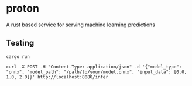 # proton

A rust based service for serving machine learning predictions

## Testing

```shell
cargo run
```

```shell
curl -X POST -H "Content-Type: application/json" -d '{"model_type": "onnx", "model_path": "/path/to/your/model.onnx", "input_data": [0.0, 1.0, 2.0]}' http://localhost:8080/infer
```
